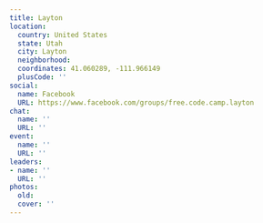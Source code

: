 ```yaml
---
title: Layton
location:
  country: United States
  state: Utah
  city: Layton
  neighborhood: 
  coordinates: 41.060289, -111.966149
  plusCode: ''
social:
  name: Facebook
  URL: https://www.facebook.com/groups/free.code.camp.layton
chat:
  name: ''
  URL: ''
event:
  name: ''
  URL: ''
leaders:
- name: ''
  URL: ''
photos:
  old: 
  cover: ''
---
```

